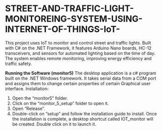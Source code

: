 # STREET-AND-TRAFFIC-LIGHT-MONITOREING-SYSTEM-USING-INTERNET-OF-THINGS-IoT-
This project uses IoT to monitor and control street and traffic lights. Built with C# on the .NET Framework, it features Arduino Nano boards, HC-12 transceivers, and sensors for automated lighting based on the time of day. The system enables remote monitoring, improving energy efficiency and traffic safety.


**Running the Software (monitor5)**
The desktop application is a c# program built on the .NET Windows framework. It takes serial 
data from a COM port and assigns them to change certain properties of certain Graphical user 
interface. 
Installation: 
1. Open the “monitor5” folder. 
2. Click on the “monitor_5_setup” folder to open it. 
3. Open “Release”. 
4. Double-click on “setup” and follow the installation guide to install. 
Once the installation is complete, a desktop shortcut called IOT_monitor will be created. Double
click on it to launch it.

